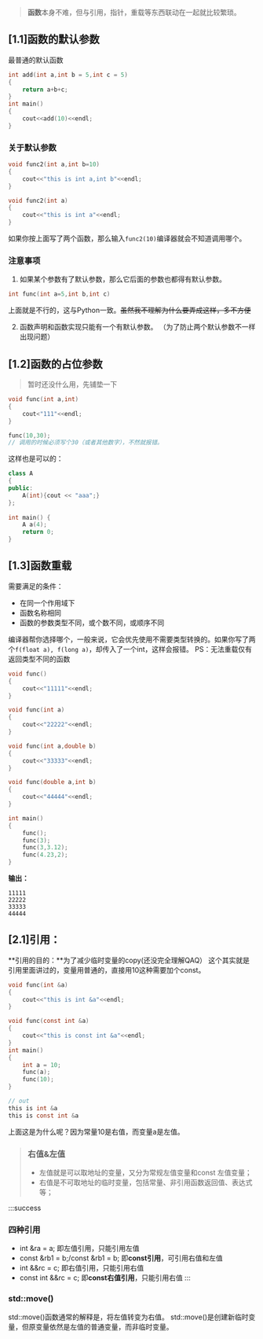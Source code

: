 > **函数**本身不难，但与引用，指针，重载等东西联动在一起就比较繁琐。

## [1.1]函数的默认参数
最普通的默认函数
```c
int add(int a,int b = 5,int c = 5)
{
    return a+b+c;
}
int main()
{
    cout<<add(10)<<endl;
}
```
### 关于默认参数
```c
void func2(int a,int b=10)
{
    cout<<"this is int a,int b"<<endl;
}

void func2(int a)
{
    cout<<"this is int a"<<endl;
}
```
如果你按上面写了两个函数，那么输入`func2(10)`编译器就会不知道调用哪个。
### 注意事项

1.  如果某个参数有了默认参数，那么它后面的参数也都得有默认参数。 
```cpp
int func(int a=5,int b,int c)
```

上面就是不行的，这与Python一致。~~虽然我不理解为什么要弄成这样，多不方便~~ 

2.  函数声明和函数实现只能有一个有默认参数。
（为了防止两个默认参数不一样出现问题） 
## [1.2]函数的占位参数
> 暂时还没什么用，先铺垫一下

```c
void func(int a,int)
{
	cout<"111"<<endl;
}

func(10,30);
// 调用的时候必须写个30（或者其他数字），不然就报错。
```
这样也是可以的：
```cpp
class A
{
public:
	A(int){cout << "aaa";} 
};
  
int main() {  
	A a(4);
    return 0;  
}  
```
## [1.3]函数重载
需要满足的条件：

-  在同一个作用域下 
-  函数名称相同 
-  函数的参数类型不同，或个数不同，或顺序不同 

编译器帮你选择哪个，一般来说，它会优先使用不需要类型转换的。如果你写了两个`f(float a), f(long a)`，却传入了一个int，这样会报错。
PS：无法重载仅有返回类型不同的函数
```c
void func()
{
    cout<<"11111"<<endl;
}

void func(int a)
{
    cout<<"22222"<<endl;
}

void func(int a,double b)
{
    cout<<"33333"<<endl;
}

void func(double a,int b)
{
    cout<<"44444"<<endl;
}

int main()
{
    func();
    func(3);
    func(3,3.12);
    func(4.23,2);
}
```
**输出：**
```
11111
22222
33333
44444
```
## [2.1]引用：
**引用的目的：**为了减少临时变量的copy(还没完全理解QAQ）
这个其实就是引用里面讲过的，变量用普通的，直接用10这种需要加个const。
```c
void func(int &a)
{
    cout<<"this is int &a"<<endl;
}

void func(const int &a)
{
    cout<<"this is const int &a"<<endl;
}
int main()
{
    int a = 10;
    func(a);
    func(10);
}

// out
this is int &a
this is const int &a
```
上面这是为什么呢？因为常量10是右值，而变量a是左值。
> ### 右值&左值
> - 左值就是可以取地址的变量，又分为常规左值变量和const 左值变量；
> - 右值是不可取地址的临时变量，包括常量、非引用函数返回值、表达式等；

:::success
### 四种引用

- int &ra = a;
即左值引用，只能引用左值
- const &rb1 = b;/const &rb1 = b;
即**const引用**，可引用右值和左值
- int &&rc = c;
即右值引用，只能引用右值
- const int &&rc = c;
即**const右值引用**，只能引用右值
:::
### std::move()
std::move()函数通常的解释是，将左值转变为右值。
std::move()是创建新临时变量，但原变量依然是左值的普通变量，而非临时变量。

